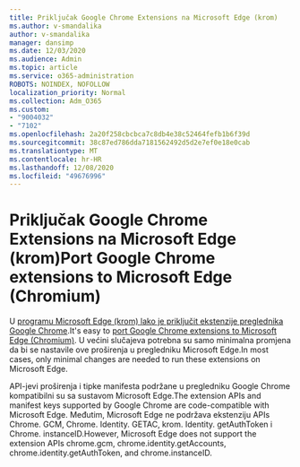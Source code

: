 ```yaml
---
title: Priključak Google Chrome Extensions na Microsoft Edge (krom)
ms.author: v-smandalika
author: v-smandalika
manager: dansimp
ms.date: 12/03/2020
ms.audience: Admin
ms.topic: article
ms.service: o365-administration
ROBOTS: NOINDEX, NOFOLLOW
localization_priority: Normal
ms.collection: Adm_O365
ms.custom:
- "9004032"
- "7102"
ms.openlocfilehash: 2a20f258cbcbca7c8db4e38c52464fefb1b6f39d
ms.sourcegitcommit: 38c87ed786dda7181562492d5d2e7ef0e18e0cab
ms.translationtype: MT
ms.contentlocale: hr-HR
ms.lasthandoff: 12/08/2020
ms.locfileid: "49676996"
---
```

# <a name="port-google-chrome-extensions-to-microsoft-edge-chromium"></a><span data-ttu-id="442f1-102">Priključak Google Chrome Extensions na Microsoft Edge (krom)</span><span class="sxs-lookup"><span data-stu-id="442f1-102">Port Google Chrome extensions to Microsoft Edge (Chromium)</span></span>

<span data-ttu-id="442f1-103">U [programu Microsoft Edge (krom) lako je priključit ekstenzije preglednika Google Chrome](https://docs.microsoft.com/microsoft-edge/extensions-chromium/developer-guide/port-chrome-extension).</span><span class="sxs-lookup"><span data-stu-id="442f1-103">It's easy to [port Google Chrome extensions to Microsoft Edge (Chromium)](https://docs.microsoft.com/microsoft-edge/extensions-chromium/developer-guide/port-chrome-extension).</span></span> <span data-ttu-id="442f1-104">U većini slučajeva potrebna su samo minimalna promjena da bi se nastavile ove proširenja u pregledniku Microsoft Edge.</span><span class="sxs-lookup"><span data-stu-id="442f1-104">In most cases, only minimal changes are needed to run these extensions on Microsoft Edge.</span></span>

<span data-ttu-id="442f1-105">API-jevi proširenja i tipke manifesta podržane u pregledniku Google Chrome kompatibilni su sa sustavom Microsoft Edge.</span><span class="sxs-lookup"><span data-stu-id="442f1-105">The extension APIs and manifest keys supported by Google Chrome are code-compatible with Microsoft Edge.</span></span> <span data-ttu-id="442f1-106">Međutim, Microsoft Edge ne podržava ekstenziju APIs Chrome. GCM, Chrome. Identity. GETAC, krom. Identity. getAuthToken i Chrome. instanceID.</span><span class="sxs-lookup"><span data-stu-id="442f1-106">However, Microsoft Edge does not support the extension APIs chrome.gcm, chrome.identity.getAccounts, chrome.identity.getAuthToken, and chrome.instanceID.</span></span>